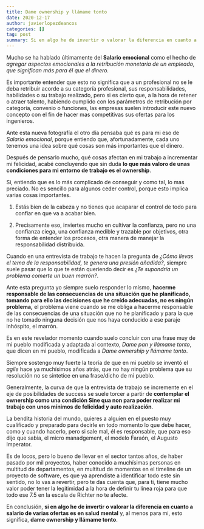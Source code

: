 ```yaml
---
title: Dame ownership y llámame tonto
date: 2020-12-17
author: javierlopezdeancos
categories: []
tag: post
summary: Si en algo he de invertir o valorar la diferencia en cuanto a salario de varias ofertas es en salud mental.
---
```


Mucho se ha hablado últimamente del **Salario emocional** como el hecho de  *agregar aspectos emocionales a la retribución monetaria de un empleado, que significan más para él que el dinero.*

Es importante entender que esto no significa que a un profesional no se le deba retribuir acorde a su categoría profesional, sus responsabilidades, habilidades o su trabajo realizado, pero si es cierto que, a la hora de retener o atraer talento, habiendo cumplido con los parámetros de retribución por categoría, convenio o funciones, las empresas suelen introducir este nuevo concepto con el fin de hacer mas competitivas sus ofertas para los ingenieros.

Ante esta nueva fotografía el otro día pensaba qué es para mi eso de *Salario emocional*, porque entiendo que, afortunadamente, cada uno tenemos una idea sobre qué cosas son más importantes que el dinero.

Después de pensarlo mucho, qué cosas afectan en mi trabajo a incrementar mi felicidad, acabé concluyendo que sin duda **lo que más valoro de unas condiciones para mi entorno de trabajo es el ownership**.

Si, entiendo que es lo más complicado de conseguir y como tal, lo mas preciado. No es sencillo para algunos ceder control, porque esto implica varias cosas importantes.

1. Estás bien de la cabeza y no tienes que acaparar el control de todo para confiar en que va a acabar bien.

2. Precisamente eso, inviertes mucho en cultivar la confianza, pero no una confianza ciega, una confianza medible y trazable por objetivos, otra forma de entender los procesos, otra manera de manejar la responsabilidad distribuida.

Cuando en una entrevista de trabajo te hacen la pregunta de *¿Cómo llevas el tema de la responsabilidad, te genera una presión añadida?*, siempre suele pasar que lo que te están queriendo decir es *¿Te supondría un problema comerte un buen marrón?*.

Ante esta pregunta yo siempre suelo responder lo mismo, **hacerme responsable de las consecuencias de una situación que he planificado, tomando para ello las decisiones que he creído adecuadas, no es ningún problema,** el problema viene cuando se me obliga a hacerme responsable de las consecuencias de una situación que no he planificado y para la que no he tomado ninguna decisión que nos haya conducido a ese paraje inhóspito, el marrón.

Es en este revelador momento cuando suelo concluir con una frase muy de mi pueblo modificada y adaptada al contexto, *Dame pan y llámame tonto*, que dicen en mi pueblo, modificada a *Dame ownership y llámame tonto*.

Siempre sostengo muy fuerte la teoría de que en mi pueblo se inventó el *agile* hace ya muchísimos años atrás, que no hay ningún problema que su resolución no se sintetice en una frase/dicho de mi pueblo.

Generalmente, la curva de que la entrevista de trabajo se incremente en el eje de posibilidades de success se suele torcer a partir de **contemplar el ownership como una condición Sine qua non para poder realizar mi trabajo con unos mínimos de felicidad y auto realización**.

La bendita historia del mundo, quieres a alguien en el puesto muy cualificado y preparado para decirle en todo momento lo que debe hacer, como y cuando hacerlo, pero si sale mal, él es responsable, que para eso dijo que sabia, el micro manadgement,  el modelo Faraón, el Augusto Imperator.

Es de locos, pero lo bueno de llevar en el sector tantos años, de haber pasado por mil proyectos, haber conocido a muchísimas personas en multitud de departamentos, en multitud de momentos en el timeline de un proyecto de software, es que ya aprendiste a identificar todo este sin sentido, no lo vas a revertir, pero te das cuenta que, para ti, tiene mucho valor poder tener la legitimidad a la hora de definir tu línea roja para que todo ese 7.5 en la escala de Richter no te afecte.

En conclusión, **si en algo he de invertir o valorar la diferencia en cuanto a salario de varias ofertas es en salud mental** y, al menos para mi, esto significa, **dame ownership y llámame tonto**.
